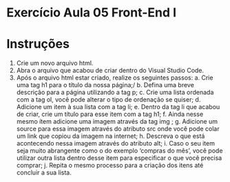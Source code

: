# Exercício Aula 05 Front-End I

# Instruções

1. Crie um novo arquivo html.
2. Abra o arquivo que acabou de criar dentro do Visual Studio Code.
3. Após o arquivo html estar criado, realize os seguintes passos:
  a. Crie uma tag h1 para o título da nossa página;/
  b. Defina uma breve descrição para a página utilizando a tag p;
  c. Crie uma lista ordenada com a tag ol, você pode alterar o tipo de ordenação se quiser;
  d. Adicione um item à sua lista com a tag li;
  e. Dentro da tag li que acabou de criar, crie um título para esse item com a tag h1;
  f. Ainda nesse mesmo ítem adicione uma imagem através da tag img ;
  g. Adicione um source para essa imagem através do atributo src onde você pode colar um link que copiou da imagem na internet;
  h. Descreva o que está acontecendo nessa imagem através do atributo alt;
  i. Caso o seu item seja muito abrangente como o do exemplo ‘compras do mês’, você pode utilizar outra lista dentro desse item para especificar o que você precisa comprar;
  j. Repita o mesmo processo para a criação dos itens até concluir a sua lista.
